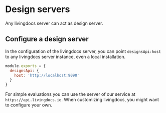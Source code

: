 # Design servers

Any livingdocs server can act as design server.

## Configure a design server

In the configuration of the livingdocs server, you can point `designsApi:host` to any livingdocs server
instance, even a local installation.

```js
module.exports = {
  designsApi: {
    host: 'http://localhost:9090'
  }
}
```

For simple evaluations you can use the server of our service at `https://api.livingdocs.io`.
When customizing livingdocs, you might want to configure your own.

